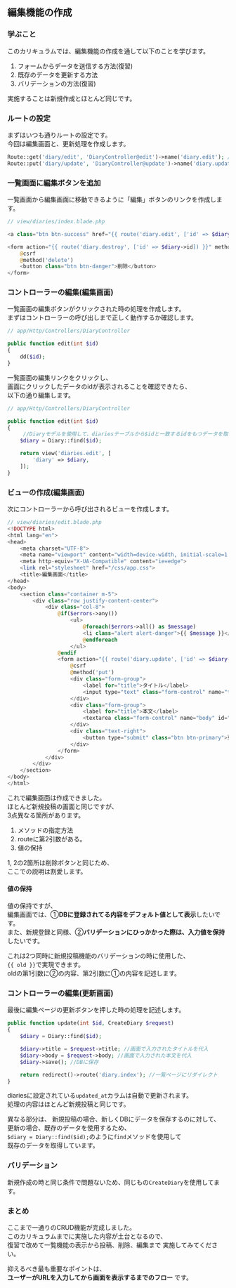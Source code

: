 ## 編集機能の作成
### 学ぶこと
このカリキュラムでは、編集機能の作成を通して以下のことを学びます。  
1. フォームからデータを送信する方法(復習)
2. 既存のデータを更新する方法
3. バリデーションの方法(復習)

実施することは新規作成とほとんど同じです。  

### ルートの設定
まずはいつも通りルートの設定です。  
今回は編集画面と、更新処理を作成します。  

```php
Route::get('diary/edit', 'DiaryController@edit')->name('diary.edit'); // 編集画面
Route::put('diary/update', 'DiaryController@update')->name('diary.update'); //更新処理
```

### 一覧画面に編集ボタンを追加
一覧画面から編集画面に移動できるように「編集」ボタンのリンクを作成します。  


```php
// view/diaries/index.blade.php

<a class="btn btn-success" href="{{ route('diary.edit', ['id' => $diary->id]) }}">編集</a>

<form action="{{ route('diary.destroy', ['id' => $diary->id]) }}" method="post" class="d-inline">
    @csrf
    @method('delete')
    <button class="btn btn-danger">削除</button>
</form>

```

### コントローラーの編集(編集画面)
一覧画面の編集ボタンがクリックされた時の処理を作成します。  
まずはコントローラーの呼び出しまで正しく動作するか確認します。  

```php
// app/Http/Controllers/DiaryController

public function edit(int $id)
{
    dd($id);
}
```

一覧画面の編集リンクをクリックし、  
画面にクリックしたデータのidが表示されることを確認できたら、  
以下の通り編集します。  

```php
// app/Http/Controllers/DiaryController

public function edit(int $id)
{
     //Diaryモデルを使用して、diariesテーブルから$idと一致するidをもつデータを取得
    $diary = Diary::find($id); 

    return view('diaries.edit', [
        'diary' => $diary,
    ]);
}
```

### ビューの作成(編集画面)
次にコントローラーから呼び出されるビューを作成します。  

```php 
// view/diaries/edit.blade.php
<!DOCTYPE html>
<html lang="en">
<head>
    <meta charset="UTF-8">
    <meta name="viewport" content="width=device-width, initial-scale=1.0">
    <meta http-equiv="X-UA-Compatible" content="ie=edge">
    <link rel="stylesheet" href="/css/app.css">
    <title>編集画面</title>
</head>
<body>
    <section class="container m-5">
        <div class="row justify-content-center">
            <div class="col-8">
                @if($errors->any())
                    <ul>
                        @foreach($errors->all() as $message)
                        <li class="alert alert-danger">{{ $message }}</li>
                        @endforeach
                    </ul>
                @endif
                <form action="{{ route('diary.update', ['id' => $diary->id]) }}" method="post">
                    @csrf
                    @method('put')
                    <div class="form-group">
                        <label for="title">タイトル</label>
                        <input type="text" class="form-control" name="title" id="title" value="{{ old('title', $diary->title) }}">
                    </div>
                    <div class="form-group">
                        <label for="title">本文</label>
                        <textarea class="form-control" name="body" id="body">{{ old('body', $diary->body) }}</textarea>
                    </div>
                    <div class="text-right">
                        <button type="submit" class="btn btn-primary">更新</button>
                    </div>
                </form>
            </div>
        </div>
    </section>
</body>
</html>
```

これで編集画面は作成できました。  
ほとんど新規投稿の画面と同じですが、  
3点異なる箇所があります。  
1. メソッドの指定方法
2. routeに第2引数がある。
3. 値の保持

1, 2の2箇所は削除ボタンと同じため、  
ここでの説明は割愛します。  

#### 値の保持
値の保持ですが、  
編集画面では、①**DBに登録されてる内容をデフォルト値として表示**したいです。  
また、新規登録と同様、②**バリデーションにひっかかった際は、入力値を保持**したいです。  

これは2つ同時に新規投稿機能のバリデーションの時に使用した、  
`{{ old }}`で実現できます。  
oldの第1引数に②の内容、第2引数に①の内容を記述します。  



### コントローラーの編集(更新画面)
最後に編集ページの更新ボタンを押した時の処理を記述します。  

```php
public function update(int $id, CreateDiary $request)
{
    $diary = Diary::find($id);

    $diary->title = $request->title; //画面で入力されたタイトルを代入
    $diary->body = $request->body; //画面で入力された本文を代入
    $diary->save(); //DBに保存

    return redirect()->route('diary.index'); //一覧ページにリダイレクト
}
```

diariesに設定されている`updated_at`カラムは自動で更新されます。  
処理の内容はほとんど新規投稿と同じです。

異なる部分は、 
新規投稿の場合、新しくDBにデータを保存するのに対して、  
更新の場合、既存のデータを使用するため、  
`$diary = Diary::find($id);`のように`find`メソッドを使用して  
既存のデータを取得しています。  


### バリデーション
新規作成の時と同じ条件で問題ないため、同じもの`CreateDiary`を使用してます。  

### まとめ
ここまで一通りのCRUD機能が完成しました。  
このカリキュラムまでに実施した内容が土台となるので、  
復習で改めて一覧機能の表示から投稿、削除、編集まで
実施してみてください。  

抑えるべき最も重要なポイントは、  
**ユーザーがURLを入力してから画面を表示するまでのフロー**
です。  
